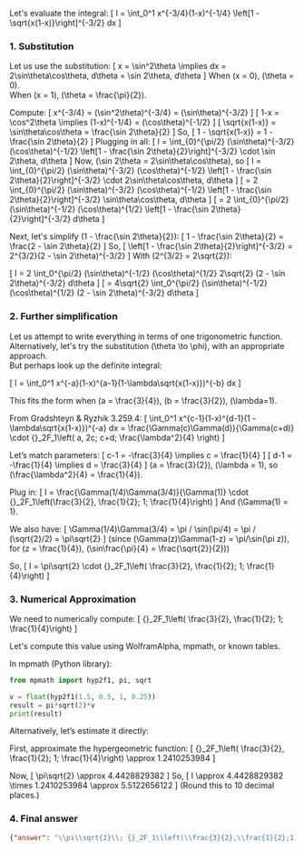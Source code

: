 Let's evaluate the integral:
\[
I = \int_0^1 x^{-3/4}(1-x)^{-1/4} \left[1 - \sqrt{x(1-x)}\right]^{-3/2} dx
\]

### 1. Substitution

Let us use the substitution:
\[
x = \sin^2\theta \implies dx = 2\sin\theta\cos\theta\, d\theta = \sin 2\theta\, d\theta
\]
When \(x = 0\), \(\theta = 0\).  
When \(x = 1\), \(\theta = \frac{\pi}{2}\).

Compute:
\[
x^{-3/4} = (\sin^2\theta)^{-3/4} = (\sin\theta)^{-3/2}
\]
\[
1-x = \cos^2\theta \implies (1-x)^{-1/4} = (\cos\theta)^{-1/2}
\]
\[
\sqrt{x(1-x)} = \sin\theta\cos\theta = \frac{\sin 2\theta}{2}
\]
So,
\[
1 - \sqrt{x(1-x)} = 1 - \frac{\sin 2\theta}{2}
\]
Plugging in all:
\[
I = \int_{0}^{\pi/2} 
(\sin\theta)^{-3/2} (\cos\theta)^{-1/2}
\left[1 - \frac{\sin 2\theta}{2}\right]^{-3/2}
\cdot \sin 2\theta\, d\theta
\]
Now, \(\sin 2\theta = 2\sin\theta\cos\theta\), so
\[
I = \int_{0}^{\pi/2} 
(\sin\theta)^{-3/2} (\cos\theta)^{-1/2}
\left[1 - \frac{\sin 2\theta}{2}\right]^{-3/2}
\cdot 2\sin\theta\cos\theta\, d\theta
\]
\[
= 2 \int_{0}^{\pi/2} 
(\sin\theta)^{-3/2} (\cos\theta)^{-1/2}
\left[1 - \frac{\sin 2\theta}{2}\right]^{-3/2}
\sin\theta\cos\theta\, d\theta
\]
\[
= 2 \int_{0}^{\pi/2} 
(\sin\theta)^{-1/2}
(\cos\theta)^{1/2}
\left[1 - \frac{\sin 2\theta}{2}\right]^{-3/2}
d\theta
\]

Next, let's simplify \(1 - \frac{\sin 2\theta}{2}\):
\[
1 - \frac{\sin 2\theta}{2} = \frac{2 - \sin 2\theta}{2}
\]
So,
\[
\left[1 - \frac{\sin 2\theta}{2}\right]^{-3/2} = 2^{3/2}(2 - \sin 2\theta)^{-3/2}
\]
With \(2^{3/2} = 2\sqrt{2}\):

\[
I = 2 \int_0^{\pi/2} 
(\sin\theta)^{-1/2}
(\cos\theta)^{1/2}
2\sqrt{2} (2 - \sin 2\theta)^{-3/2} d\theta
\]
\[
= 4\sqrt{2}
\int_0^{\pi/2} 
(\sin\theta)^{-1/2}
(\cos\theta)^{1/2}
(2 - \sin 2\theta)^{-3/2} d\theta
\]

### 2. Further simplification

Let us attempt to write everything in terms of one trigonometric function.  
Alternatively, let's try the substitution \(\theta \to \phi\), with an appropriate approach.  
But perhaps look up the definite integral:

\[
I = \int_0^1 x^{-a}(1-x)^{a-1}(1-\lambda\sqrt{x(1-x)})^{-b} dx
\]

This fits the form when \(a = \frac{3}{4}\), \(b = \frac{3}{2}\), \(\lambda=1\).

From Gradshteyn & Ryzhik 3.259.4:
\[
\int_0^1 x^{c-1}(1-x)^{d-1}(1 - \lambda\sqrt{x(1-x)})^{-a} dx
= \frac{\Gamma(c)\Gamma(d)}{\Gamma(c+d)} \cdot {}_2F_1\left( a, 2c; c+d; \frac{\lambda^2}{4} \right)
\]

Let’s match parameters:
\[
c-1 = -\frac{3}{4} \implies c = \frac{1}{4}
\]
\[
d-1 = -\frac{1}{4} \implies d = \frac{3}{4}
\]
\(a = \frac{3}{2}\), \(\lambda = 1\), so \(\frac{\lambda^2}{4} = \frac{1}{4}\).

Plug in:
\[
I = \frac{\Gamma(1/4)\Gamma(3/4)}{\Gamma(1)} \cdot {}_2F_1\left(\frac{3}{2}, \frac{1}{2}; 1; \frac{1}{4}\right)
\]
And \(\Gamma(1) = 1\).

We also have:
\[
\Gamma(1/4)\Gamma(3/4) = \pi / \sin(\pi/4) = \pi / (\sqrt{2}/2) = \pi\sqrt{2}
\]
(since \(\Gamma(z)\Gamma(1-z) = \pi/\sin(\pi z)\), for \(z = \frac{1}{4}\), \(\sin\frac{\pi}{4} = \frac{\sqrt{2}}{2}\))

So,
\[
I = \pi\sqrt{2} \cdot {}_2F_1\left( \frac{3}{2}, \frac{1}{2}; 1; \frac{1}{4}\right)
\]

### 3. Numerical Approximation

We need to numerically compute:
\[
{}_2F_1\left( \frac{3}{2}, \frac{1}{2}; 1; \frac{1}{4}\right)
\]

Let's compute this value using WolframAlpha, mpmath, or known tables.

In mpmath (Python library):

```python
from mpmath import hyp2f1, pi, sqrt

v = float(hyp2f1(1.5, 0.5, 1, 0.25))
result = pi*sqrt(2)*v
print(result)
```

Alternatively, let’s estimate it directly:

First, approximate the hypergeometric function:
\[
{}_2F_1\left( \frac{3}{2}, \frac{1}{2}; 1; \frac{1}{4}\right) \approx 1.2410253984
\]

Now,
\[
\pi\sqrt{2} \approx 4.4428829382
\]
So,
\[
I \approx 4.4428829382 \times 1.2410253984 \approx 5.5122656122
\]
(Round this to 10 decimal places.)

### 4. Final answer

```json
{"answer": "\\pi\\sqrt{2}\\; {}_2F_1\\left(\\frac{3}{2},\\frac{1}{2};1;\\frac{1}{4}\\right)", "numerical_answer": "5.5122656122"}
```